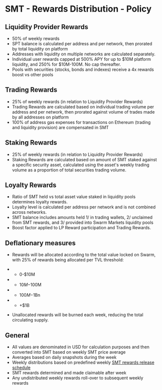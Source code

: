 # SMT - Rewards Distribution - Policy

## Liquidity Provider Rewards
* 50% of weekly rewards
* SPT balance is calculated per address and per network, then prorated by total liquidity on platform
* Addresses with liquidity on multiple networks are calculated separately.
* Individual user rewards capped at 500% APY for up to $10M platform liquidity, and 250% for $10M-100M. No cap thereafter.
* Pools with securities (stocks, bonds and indexes) receive a 4x rewards boost vs other pools

## Trading Rewards
* 25% of weekly rewards (in relation to Liquidity Provider Rewards)
* Trading Rewards are calculated based on individual trading volume per address and per network, then prorated against volume of trades made by all addresses on platform
* 100% of address gas expenses for transactions on Ethereum (trading and liquidity provision) are compensated in SMT

## Staking Rewards
* 25% of weekly rewards (in relation to Liquidity Provider Rewards)
* Staking Rewards are calculated based on amount of SMT staked against a specific security asset, calculated using the asset's weekly trading volume as a proportion of total securities trading volume. 

## Loyalty Rewards
* Ratio of SMT held vs total asset value staked in liquidity pools determines loyalty rewards.
* Loyalty level is calculated per address per network and is not combined across networks.
* SMT balance includes amounts held 1/ in trading wallets, 2/ unclaimed from SMT rewards, and 3/ provided into Swarm Markets liquidity pools 
* Boost factor applied to LP Reward participation and Trading Rewards.

## Deflationary measures
* Rewards will be allocated according to the total value locked on Swarm, with 25% of rewards being allocated per TVL threshold:
- - 0-$10M
- - $10M-$100M
- - $100M-$1Bn
- - +$1B
* Unallocated rewards will be burned each week, reducing the total circulating supply.

## General
* All values are denominated in USD for calculation purposes and then converted into SMT based on weekly SMT price average
* Averages based on daily snapshots during the week
* Weekly distributions based on predefined weekly [SMT rewards release schedule](https://docs.google.com/spreadsheets/d/13XTheJLsMDjeZUs9HGYUkjN6hA5BtsA-u6oRMrf24Ug/edit#gid=1658174309)
* SMT rewards determined and made claimable after week 
* Any undistributed weekly rewards roll-over to subsequent weekly rewards
